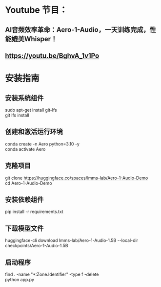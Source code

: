 # Youtube 节目：
## AI音频效率革命：Aero-1-Audio，一天训练完成，性能媲美Whisper！  
## https://youtu.be/BghvA_1v1Po    

# 安装指南

## 安装系统组件
sudo apt-get install git-lfs  
git lfs install  

## 创建和激活运行环境
conda create -n Aero python=3.10 -y    
conda activate Aero  

## 克隆项目
git clone https://huggingface.co/spaces/lmms-lab/Aero-1-Audio-Demo  
cd Aero-1-Audio-Demo  

## 安装依赖组件
pip install -r requirements.txt  

## 下载模型文件
huggingface-cli download lmms-lab/Aero-1-Audio-1.5B --local-dir checkpoints/Aero-1-Audio-1.5B  

## 启动程序
find . -name "*:Zone.Identifier" -type f -delete  
python app.py   









 
















